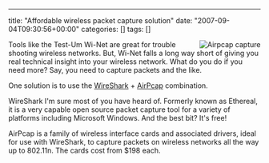 ---
title: "Affordable wireless packet capture solution"
date: "2007-09-04T09:30:56+00:00"
categories: []
tags: []

<a title="Airpcap capture" href="http://techteapot.com/wp-content/uploads/2007/09/wireshark_ampdu_big.png"><img alt="Airpcap capture" src="http://techteapot.com/wp-content/uploads/2007/09/wireshark_ampdu_small.gif" align="right" /></a>

Tools like the Test-Um Wi-Net are great for trouble shooting wireless networks. But, Wi-Net falls a long way short of giving you real technical insight into your wireless network. What do you do if you need more? Say, you need to capture packets and the like.

One solution is to use the <a href="http://www.wireshark.org/">WireShark</a> + <a href="http://www.riverbed.com/products/performance-management-control/network-performance-management/wireless-packet-capture.html">AirPcap</a> combination.

WireShark I'm sure most of you have heard of. Formerly known as Ethereal, it is a very capable open source packet capture tool for a variety of platforms including Microsoft Windows. And the best bit? It's free!

AirPcap is a family of wireless interface cards and associated drivers, ideal for use with WireShark, to capture packets on wireless networks all the way up to 802.11n. The cards cost from $198 each.

